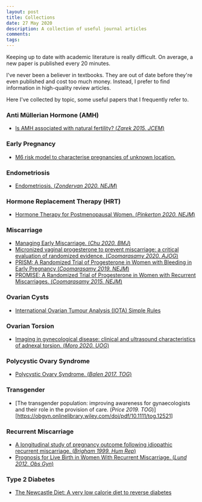 ```yaml
---
layout: post
title: Collections
date: 27 May 2020
description: A collection of useful journal articles
comments:
tags:
---
```


Keeping up to date with academic literature is really difficult. On average, a new paper is published every 20 minutes.

I've never been a believer in textbooks. They are out of date before they're even published and cost too much money. Instead, I prefer to find information in high-quality review articles.

Here I've collected by topic, some useful papers that I frequently refer to.

### Anti Müllerian Hormone (AMH)

- [Is AMH associated with natural fertility? (*Zarek 2015. JCEM*)](https://academic.oup.com/jcem/article/100/11/4215/2836143)

### Early Pregnancy

- [M6 risk model to characterise pregnancies of unknown location.](http://www.earlypregnancycare.co.uk/)

### Endometriosis

- [Endometriosis. (*Zondervan 2020. NEJM*)](https://sci-hub.se/10.1056/NEJMra1810764)

### Hormone Replacement Therapy (HRT)

- [Hormone Therapy for Postmenopausal Women. (*Pinkerton 2020. NEJM*)](https://sci-hub.se/downloads-ii/2020-01-30/58/10.1056@NEJMcp1714787.pdf)

### Miscarriage

- [Managing Early Miscarriage. (*Chu 2020. BMJ*)](https://sci-hub.se/10.1136/bmj.l6438)
- [Micronized vaginal progesterone to prevent miscarriage: a critical evaluation of randomized evidence. (*Coomarasamy 2020. AJOG*)](https://www.sciencedirect.com/science/article/pii/S0002937819327620)
- [PRISM: A Randomized Trial of Progesterone in Women with Bleeding in Early Pregnancy (*Coomarasamy 2019. NEJM*)](https://www.nejm.org/doi/full/10.1056/NEJMoa1813730)
- [PROMISE: A Randomized Trial of Progesterone in Women with Recurrent Miscarriages. (*Coomarasamy 2015. NEJM*)](https://www.nejm.org/doi/full/10.1056/NEJMoa1504927)

### Ovarian Cysts

- [International Ovarian Tumour Analysis (IOTA) Simple Rules](https://www.iotagroup.org/iota-models-software/iota-simple-rules-and-srrisk-calculator-diagnose-ovarian-cancer)

### Ovarian Torsion

- [Imaging in gynecological disease: clinical and ultrasound characteristics of adnexal torsion. (*Moro 2020. UOG*)](https://sci-hub.se/10.1002/uog.21981)

### Polycystic Ovary Syndrome

- [Polycystic Ovary Syndrome. (*Balen 2017. TOG*)](https://sci-hub.se/10.1111/tog.12345)

### Transgender

- [The transgender population: improving awareness for gynaecologists and their role in the provision of care. (*Price 2019. TOG*)][https://obgyn.onlinelibrary.wiley.com/doi/pdf/10.1111/tog.12521]


### Recurrent Miscarriage

- [A longitudinal study of pregnancy outcome following idiopathic recurrent miscarriage. (*Brigham 1999. Hum Rep*)](https://sci-hub.se/10.1093/humrep/14.11.2868)
- [Prognosis for Live Birth in Women With Recurrent Miscarriage. (*Lund 2012. Obs Gyn*)](https://sci-hub.se/10.1097/AOG.0b013e31823c0413)

### Type 2 Diabetes
- [The Newcastle Diet: A very low calorie diet to reverse diabetes](https://www.ncl.ac.uk/magres/research/diabetes/reversal/#publicinformation)



